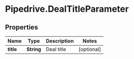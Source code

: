 # Pipedrive.DealTitleParameter

## Properties

Name | Type | Description | Notes
------------ | ------------- | ------------- | -------------
**title** | **String** | Deal title | [optional] 


